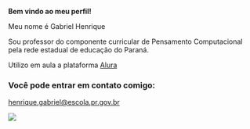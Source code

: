 **Bem  vindo ao meu perfil!**

Meu nome é Gabriel Henrique

Sou professor do componente curricular de Pensamento Computacional pela rede estadual de educação do Paraná.

Utilizo em aula a plataforma [Alura](https://www.alura.com.br/)

### Você pode entrar em contato comigo:

henrique.gabriel@escola.pr.gov.br

![](https://media.tenor.com/nAoCCHGLeqwAAAAM/dillweed-dillweedofficial.gif) 
